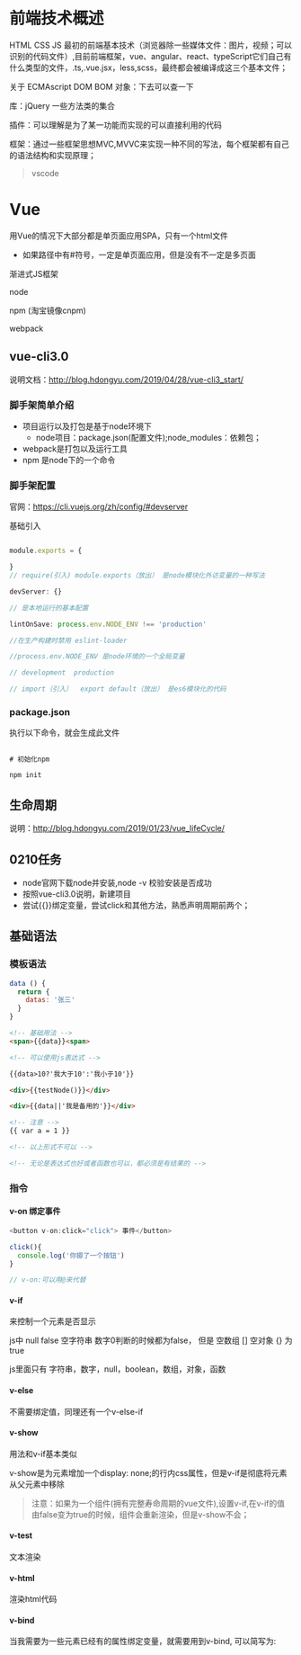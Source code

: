 
# 前端技术概述

HTML CSS JS 最初的前端基本技术（浏览器除一些媒体文件：图片，视频；可以识别的代码文件）,目前前端框架，vue、angular、react、typeScript它们自己有什么类型的文件，.ts,.vue.jsx，less,scss，最终都会被编译成这三个基本文件；

关于 ECMAscript  DOM  BOM 对象：下去可以查一下

库：jQuery 一些方法类的集合

插件：可以理解是为了某一功能而实现的可以直接利用的代码

框架：通过一些框架思想MVC,MVVC来实现一种不同的写法，每个框架都有自己的语法结构和实现原理；

>  vscode

# Vue

用Vue的情况下大部分都是单页面应用SPA，只有一个html文件

- 如果路径中有#符号，一定是单页面应用，但是没有不一定是多页面

渐进式JS框架

node

npm (淘宝镜像cnpm) 

webpack


## vue-cli3.0

说明文档：http://blog.hdongyu.com/2019/04/28/vue-cli3_start/

### 脚手架简单介绍

- 项目运行以及打包是基于node环境下
  - node项目：package.json(配置文件);node_modules：依赖包；
- webpack是打包以及运行工具
- npm 是node下的一个命令

### 脚手架配置

官网：https://cli.vuejs.org/zh/config/#devserver

基础引入

```js

module.exports = {

}
// require(引入) module.exports（放出） 是node模块化外访变量的一种写法

devServer: {}

// 是本地运行的基本配置

lintOnSave: process.env.NODE_ENV !== 'production'

//在生产构建时禁用 eslint-loader

//process.env.NODE_ENV 是node环境的一个全局变量

// development  production

// import（引入）  export default（放出） 是es6模块化的代码

```

### package.json

执行以下命令，就会生成此文件

```shell

# 初始化npm

npm init

```

## 生命周期

说明：http://blog.hdongyu.com/2019/01/23/vue_lifeCycle/


## 0210任务

- node官网下载node并安装,node -v 校验安装是否成功
- 按照vue-cli3.0说明，新建项目
- 尝试{{}}绑定变量，尝试click和其他方法，熟悉声明周期前两个；

## 基础语法

### 模板语法

```js
data () {
  return {
    datas: '张三'
  }
}
```

```html
<!-- 基础用法 -->
<span>{{data}}<span>

<!-- 可以使用js表达式 -->

{{data>10?'我大于10':'我小于10'}}

<div>{{testNode()}}</div>

<div>{{data||'我是备用的'}}</div>

<!-- 注意 -->
{{ var a = 1 }}

<!-- 以上形式不可以 -->

<!-- 无论是表达式也好或者函数也可以，都必须是有结果的 -->

```

### 指令

#### v-on 绑定事件

```js
<button v-on:click="click"> 事件</button>

click(){
  console.log('你摁了一个按钮')
}

// v-on:可以用@来代替

```

#### v-if

来控制一个元素是否显示

js中 null false  空字符串  数字0判断的时候都为false，
但是 空数组 [] 空对象 {} 为true

js里面只有 字符串，数字，null，boolean，数组，对象，函数

#### v-else

不需要绑定值，同理还有一个v-else-if

#### v-show

用法和v-if基本类似

v-show是为元素增加一个display: none;的行内css属性，但是v-if是彻底将元素从父元素中移除

> 注意：如果为一个组件(拥有完整寿命周期的vue文件),设置v-if,在v-if的值由false变为true的时候，组件会重新渲染，但是v-show不会；

#### v-test

文本渲染

#### v-html

渲染html代码


#### v-bind

当我需要为一些元素已经有的属性绑定变量，就需要用到v-bind,
可以简写为:
